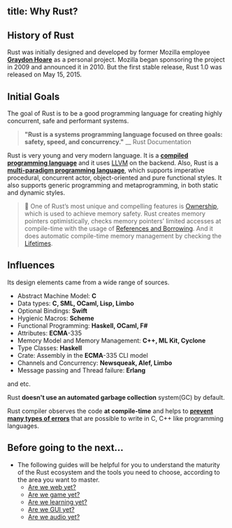 title: Why Rust?
---

## History of Rust
Rust was initially designed and developed by former Mozilla employee **[Graydon Hoare](https://github.com/graydon)** as a personal project. Mozilla began sponsoring the project in 2009 and announced it in 2010. But the first stable release, Rust 1.0 was released on May 15, 2015.

## Initial Goals
The goal of Rust is to be a good programming language for creating highly concurrent, safe and performant systems.

> **"Rust is a systems programming language focused on three goals: safety, speed, and concurrency."**
> \_\_ Rust Documentation

Rust is very young and very modern language. It is a **[compiled programming language](https://en.wikipedia.org/wiki/Compiled_language)** and it uses [LLVM](https://en.wikipedia.org/wiki/LLVM) on the backend. Also, Rust is a **[multi-paradigm programming language](https://en.wikipedia.org/wiki/Comparison_of_multi-paradigm_programming_languages)**, which supports imperative procedural, concurrent actor, object-oriented and pure functional styles. It also supports generic programming and metaprogramming, in both static and dynamic styles.

> 🔎 One of Rust’s most unique and compelling features is [Ownership](c1.ownership.html), which is used to achieve memory safety. Rust creates memory pointers optimistically, checks memory pointers’ limited accesses at compile-time with the usage of [References and Borrowing](c2.borrowing.html). And it does automatic compile-time memory management by checking the [Lifetimes](c3.lifetimes.html).

## Influences
Its design elements came from a wide range of sources.

- Abstract Machine Model: **C**
- Data types: **C, SML, OCaml, Lisp, Limbo**
- Optional Bindings: **Swift**
- Hygienic Macros: **Scheme**
- Functional Programming: **Haskell, OCaml, F\#**
- Attributes: **ECMA**-335
- Memory Model and Memory Management: **C++, ML Kit, Cyclone**
- Type Classes: **Haskell**
- Crate: Assembly in the **ECMA**-335 CLI model
- Channels and Concurrency: **Newsqueak, Alef, Limbo**
- Message passing and Thread failure: **Erlang**

and etc.


Rust **doesn't use an automated garbage collection** system\(GC\) by default.

Rust compiler observes the code **at compile-time** and helps to [**prevent many types of errors**](https://doc.rust-lang.org/error-index.html) that are possible to write in C, C++ like programming languages.

## Before going to the next...

- The following guides will be helpful for you to understand the maturity of the Rust ecosystem and the tools you need to choose, according to the area you want to master.
  - [Are we web yet?](http://www.arewewebyet.org/)
  - [Are we game yet?](http://arewegameyet.com/)
  - [Are we learning yet?](http://www.arewelearningyet.com/)
  - [Are we GUI yet?](https://areweguiyet.com/)
  - [Are we audio yet?](https://areweaudioyet.com/)
